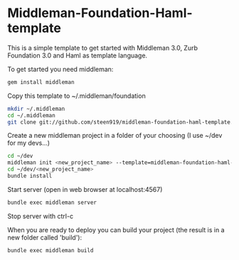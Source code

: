 # Middleman-Foundation-Haml-template

This is a simple template to get started with Middleman 3.0, Zurb Foundation 3.0 and Haml as template language.

To get started you need middleman:
```bash
gem install middleman
```

Copy this template to ~/.middleman/foundation

```bash
mkdir ~/.middleman
cd ~/.middleman
git clone git://github.com/steen919/middleman-foundation-haml-template.git
```

Create a new middleman project in a folder of your choosing (I use ~/dev for my devs...)

```bash
cd ~/dev
middleman init <new_project_name> --template=middleman-foundation-haml-template
cd ~/dev/<new_project_name>
bundle install
```

Start server (open in web browser at localhost:4567)

```bash
bundle exec middleman server
```

Stop server with ctrl-c

When you are ready to deploy you can build your project (the result is in a new folder called 'build'):

```bash
bundle exec middleman build
```
